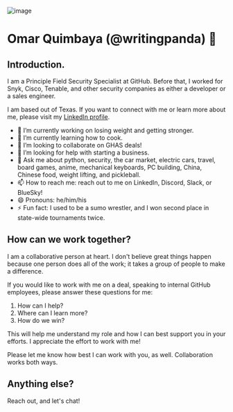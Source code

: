 ![image](https://github.com/WritingPanda/WritingPanda/assets/5935647/4934e3f7-fd0a-4bcc-b703-1dc46476489a)

# Omar Quimbaya (@writingpanda) 🐼 

## Introduction. 

I am a Principle Field Security Specialist at GitHub. Before that, I worked for Snyk, Cisco, Tenable, and other security companies as either a developer or a sales engineer.

I am based out of Texas. If you want to connect with me or learn more about me, please visit my [LinkedIn profile](https://www.linkedin.com/in/omarleonardoquimbaya/).

- 🔭 I’m currently working on losing weight and getting stronger.
- 🌱 I’m currently learning how to cook.
- 👯 I’m looking to collaborate on GHAS deals!
- 🤔 I’m looking for help with starting a business.
- 💬 Ask me about python, security, the car market, electric cars, travel, board games, anime, mechanical keyboards, PC building, China, Chinese food, weight lifting, and pickleball.
- 📫 How to reach me: reach out to me on LinkedIn, Discord, Slack, or BlueSky!
- 😄 Pronouns: he/him/his
- ⚡ Fun fact: I used to be a sumo wrestler, and I won second place in state-wide tournaments twice. 

## How can we work together? 

I am a collaborative person at heart. I don't believe great things happen because one person does all of the work; it takes a group of people to make a difference. 

If you would like to work with me on a deal, speaking to internal GitHub employees, please answer these questions for me:

1. How can I help?
2. Where can I learn more?
3. How do we win?

This will help me understand my role and how I can best support you in your efforts. I appreciate the effort to work with me! 

Please let me know how best I can work with you, as well. Collaboration works both ways.

## Anything else? 

Reach out, and let's chat!
